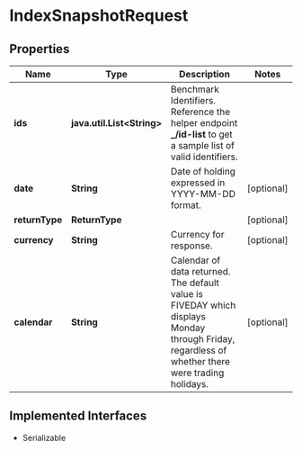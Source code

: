 

# IndexSnapshotRequest


## Properties

Name | Type | Description | Notes
------------ | ------------- | ------------- | -------------
**ids** | **java.util.List&lt;String&gt;** | Benchmark Identifiers. Reference the helper endpoint **_/id-list** to get a sample list of  valid identifiers. | 
**date** | **String** | Date of holding expressed in YYYY-MM-DD format. |  [optional]
**returnType** | **ReturnType** |  |  [optional]
**currency** | **String** | Currency for response. |  [optional]
**calendar** | **String** | Calendar of data returned. The default value is FIVEDAY which displays Monday through Friday, regardless of whether there were trading holidays. |  [optional]


## Implemented Interfaces

* Serializable


